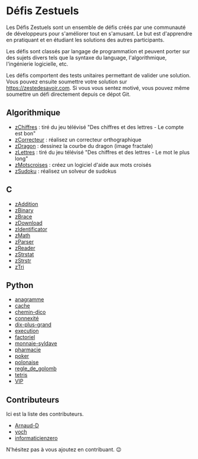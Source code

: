 
Défis Zestuels
==============

Les Défis Zestuels sont un ensemble de défis créés par une communauté de développeurs pour s'améliorer tout en s'amusant.
Le but est d'apprendre en pratiquant et en étudiant les solutions des autres participants.

Les défis sont classés par langage de programmation et peuvent porter sur des sujets divers tels que la syntaxe du language, l'algorithmique, l'ingénierie logicielle, etc.

Les défis comportent des tests unitaires permettant de valider une solution. Vous pouvez ensuite soumettre votre solution sur <https://zestedesavoir.com>. Si vous vous sentez motivé, vous pouvez même soumettre un défi directement depuis ce dépot Git.

## Algorithmique

- [zChiffres](algo/zChiffres/zChiffres.md) : tiré du jeu télévisé "Des chiffres et des lettres - Le compte est bon"
- [zCorrecteur](algo/zCorrecteur/zCorrecteur.md) : réalisez un correcteur orthographique
- [zDragon](algo/zDragon/zDragon.md) : dessinez la courbe du dragon (image fractale)
- [zLettres](algo/zLettres/zLettres.md) : tiré du jeu télévisé "Des chiffres et des lettres - Le mot le plus long"
- [zMotscroises](algo/zMotscroises/zMotscroises.md) : créez un logiciel d'aide aux mots croisés
- [zSudoku](algo/zSudoku/zSudoku.md) : réalisez un solveur de sudokus

## C

- [zAddition](c/zAddition/zAddition.md)
- [zBinary](c/zBinary/zBinary.md)
- [zBrace](c/zBrace/zBrace.md)
- [zDownload](c/zDownload/zDownload.md)
- [zIdentificator](c/zIdentificator/zIdentificator.md)
- [zMath](c/zMath/zMath.md)
- [zParser](c/zParser/zParser.md)
- [zReader](c/zReader/zReader.md)
- [zStrstat](c/zStrstat/zStrstat.md)
- [zStrstr](c/zStrstr/zStrstr.md)
- [zTri](c/zTri/zTri.md)

## Python

- [anagramme](python/anagramme/anagramme.md)
- [cache](python/cache/cache.md)
- [chemin-dico](python/chemin-dico/chemin-dico.md)
- [connexité](python/connexité/connexité.md)
- [dix-plus-grand](python/dix-plus-grand/dix-plus-grand.md)
- [execution](python/execution/execution.md)
- [factoriel](python/factoriel/factoriel.md)
- [monnaie-syldave](python/monnaie-syldave/monnaie-syldave.md)
- [pharmacie](python/pharmacie/pharmacie.md)
- [poker](python/poker/poker.md)
- [polonaise](python/polonaise/polonaise.md)
- [regle_de_golomb](python/regle_de_golomb/regle_de_golomb.md)
- [tetris](python/tetris/tetris.md)
- [VIP](python/VIP/VIP.md)


Contributeurs
--------

Ici est la liste des contributeurs.

 - [Arnaud-D](https://github.com/Arnaud-D)
 - [yoch](https://github.com/yoch)
 - [informaticienzero](https://github.com/informaticienzero)

N'hésitez pas à vous ajoutez en contribuant. 😉
